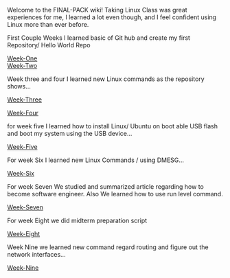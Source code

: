 Welcome to the FINAL-PACK wiki!
Taking Linux Class was great experiences for me, I learned a lot even though,
and I feel confident using Linux more than ever before.

First Couple Weeks I learned basic of Git hub and create my first Repository/ Hello World Repo

[Week-One](https://github.com/yasir-othman/hello-world)  
[Week-Two](https://github.com/yasir-othman/week-two)

Week three and four I learned new Linux commands as the repository shows...

[Week-Three](https://github.com/yasir-othman/weekthree)

[Week-Four](https://github.com/yasir-othman/week-four)

for week five I learned how to install Linux/ Ubuntu on boot able USB flash and boot my system 
using the USB device...

[Week-Five](https://github.com/yasir-othman/week-five)

For week Six I learned new Linux Commands / using DMESG...

[Week-Six](https://github.com/yasir-othman/week6)

For week Seven We studied and summarized article regarding how to become software engineer. Also We learned 
how to use run level command.

[Week-Seven](https://github.com/yasir-othman/week7) 

For week Eight we did midterm preparation script 

[Week-Eight](https://github.com/yasir-othman/week-8) 

Week Nine we learned new command regard routing and figure out the network interfaces...

[Week-Nine](https://github.com/yasir-othman/chapter-9/blob/master/chapter9.sh)




